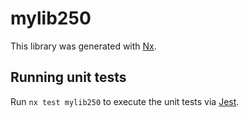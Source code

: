 # mylib250

This library was generated with [Nx](https://nx.dev).

## Running unit tests

Run `nx test mylib250` to execute the unit tests via [Jest](https://jestjs.io).
